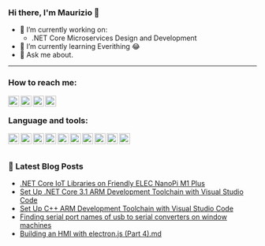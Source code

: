 ### Hi there, I'm Maurizio 👋

- 🔭 I’m currently working on:
  -  .NET Core Microservices Design and Development
- 🌱 I’m currently learning Everithing 😂
- 💬 Ask me about.

---

### How to reach me:

[<img align="left" alt="maurizioattanasi | GMail" width="22px" src="https://cdn.jsdelivr.net/npm/simple-icons@3/icons/gmail.svg" />][gmail]
[<img align="left" alt="maurizioattanasi | LinkedIn" width="22px" src="https://cdn.jsdelivr.net/npm/simple-icons@3/icons/linkedin.svg" />][linkedin]
[<img align="left" alt="maurizioattanasi | Twitter" width="22px" src="https://cdn.jsdelivr.net/npm/simple-icons@3/icons/blogger.svg" />][blogger]
[<img align="left" alt="maurizioattanasi | Twitter" width="22px" src="https://cdn.jsdelivr.net/npm/simple-icons@3/icons/twitter.svg" />][twitter]

<br />

### Language and tools:

[<img align="left" alt="maurizioattanasi | Visual Studio Code" width="22px" src="https://cdnjs.cloudflare.com/ajax/libs/simple-icons/3.4.0/visualstudiocode.svg" />][blogger]
[<img align="left" alt="maurizioattanasi | Visual Studio" width="22px" src="https://cdnjs.cloudflare.com/ajax/libs/simple-icons/3.4.0/visualstudio.svg" />][blogger]
[<img align="left" alt="maurizioattanasi | C++" width="22px" src="https://cdnjs.cloudflare.com/ajax/libs/simple-icons/3.4.0/cplusplus.svg" />][blogger]
[<img align="left" alt="maurizioattanasi | C#" width="22px" src="https://cdnjs.cloudflare.com/ajax/libs/simple-icons/3.4.0/csharp.svg" />][blogger]
[<img align="left" alt="maurizioattanasi | git" width="22px" src="https://cdnjs.cloudflare.com/ajax/libs/simple-icons/3.4.0/git.svg" />][blogger]
[<img align="left" alt="maurizioattanasi | GitHub" width="22px" src="https://cdnjs.cloudflare.com/ajax/libs/simple-icons/3.4.0/github.svg" />][blogger]
[<img align="left" alt="maurizioattanasi | Azure DevOps" width="22px" src="https://cdnjs.cloudflare.com/ajax/libs/simple-icons/3.4.0/azuredevops.svg" />][blogger]
[<img align="left" alt="maurizioattanasi | Azure Pipelines" width="22px" src="https://cdnjs.cloudflare.com/ajax/libs/simple-icons/3.4.0/azurepipelines.svg" />][blogger]
[<img align="left" alt="maurizioattanasi | Microsoft SQL Server" width="22px" src="https://cdnjs.cloudflare.com/ajax/libs/simple-icons/3.4.0/microsoftsqlserver.svg" />][blogger]
[<img align="left" alt="maurizioattanasi | Terminal" width="22px" src="https://cdnjs.cloudflare.com/ajax/libs/open-iconic/1.1.1/png/terminal-2x.png" />][blogger]
  
<br />
<br />

### 📒 Latest Blog Posts

<!-- BLOG-POST-LIST:START -->
- [.NET Core IoT Libraries on Friendly ELEC NanoPi M1 Plus](https://maurizioattanasi.blogspot.com/2020/04/net-core-iot-libraries-on-friendly-elec.html)
- [Set Up .NET Core 3.1 ARM Development Toolchain with Visual Studio Code](https://maurizioattanasi.blogspot.com/2020/04/set-up-net-core-31-arm-development.html)
- [Set Up C++ ARM Development Toolchain with Visual Studio Code](https://maurizioattanasi.blogspot.com/2020/03/set-up-c-arm-development-toolchain-with.html)
- [Finding serial       port names of usb to serial converters on window machines](https://maurizioattanasi.blogspot.com/2019/08/finding-serial-port-names-of-usb-to.html)
- [Building an HMI with electron.js (Part 4).md](https://maurizioattanasi.blogspot.com/2018/08/building-hmi-with-electronjs-part-4md.html)
<!-- BLOG-POST-LIST:END -->

[gmail]:mailto:maurizio.attanasi@gmail.com
[linkedin]:https://www.linkedin.com/in/maurizioattanasi
[twitter]:https://twitter.com/mau970
[blogger]:https://maurizioattanasi.blogspot.com/